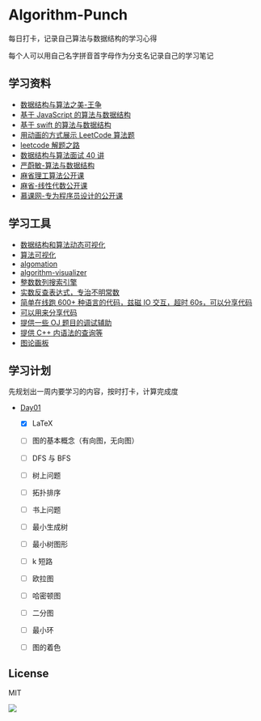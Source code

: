 # Algorithm-Punch
  每日打卡，记录自己算法与数据结构的学习心得
  
  每个人可以用自己名字拼音首字母作为分支名记录自己的学习笔记
 
  
## 学习资料
- [数据结构与算法之美-王争](https://time.geekbang.org/column/intro/126)
- [基于 JavaScript 的算法与数据结构](https://github.com/trekhleb/javascript-algorithms/blob/master/README.zh-CN.md)
- [基于 swift 的算法与数据结构](https://github.com/raywenderlich/swift-algorithm-club)
- [用动画的方式展示 LeetCode 算法题](https://github.com/MisterBooo/LeetCodeAnimation)
- [leetcode 解题之路](https://github.com/azl397985856/leetcode)
- [数据结构与算法面试 40 讲](https://www.youtube.com/watch?v=zxxv_MVf5j0&list=PLItNLuX80m9DSNLBTLno6ifA2Vk9jpk4I)
- [严蔚敏-算法与数据结构](https://www.youtube.com/watch?v=LDgVug1BaKM&list=PLQEJNz6Rc2zfCVhPFgnLqof494zbTK-u2)
- [麻省理工算法公开课](https://www.youtube.com/watch?v=2P-yW7LQr08&list=PLUl4u3cNGP6317WaSNfmCvGym2ucw3oGp)
- [麻省-线性代数公开课](https://www.youtube.com/watch?v=YeznlKTrpmU&list=PL6839449936471E0C)
- [慕课网-专为程序员设计的公开课](https://www.youtube.com/watch?v=_e0YDqn_V1U&list=PLSKUOdPqiSdt12cbA3Vz3APLUyOdn165h)

## 学习工具

- [数据结构和算法动态可视化](https://visualgo.net/zh)
- [算法可视化](https://www.cs.usfca.edu/~galles/visualization/)
- [algomation](http://www.algomation.com/)
- [algorithm-visualizer](https://algorithm-visualizer.org/)
- [整数数列搜索引擎](https://oeis.org/)
- [实数反查表达式，专治不明常数](https://tio.run/#)
- [简单在线跑 600+ 种语言的代码，兹磁 IO 交互，超时 60s，可以分享代码]()
- [可以用来分享代码](https://paste.ubuntu.com/)
- [提供一些 OJ 题目的调试辅助](https://www.udebug.com/)
- [提供 C++ 内语法的查询等](https://zh.cppreference.com/w/%E9%A6%96%E9%A1%B5)
- [图论画板](https://csacademy.com/app/graph_editor/)



## 学习计划
先规划出一周内要学习的内容，按时打卡，计算完成度

- [Day01](https://github.com/Yggdrasill-7C9/Algorithm-Punch/blob/master/src/day01/README.md) 
  - [x] LaTeX 
  - [ ] 图的基本概念（有向图，无向图）
  - [ ] DFS 与 BFS
  - [ ] 树上问题
  - [ ] 拓扑排序
  - [ ] 书上问题
  - [ ] 最小生成树
  - [ ] 最小树图形
  - [ ] k 短路
  - [ ] 欧拉图
  - [ ] 哈密顿图
  - [ ] 二分图
  - [ ] 最小环
  - [ ] 图的着色


## License
MIT

![](https://github.com/Yggdrasill-7C9/Algorithm-Punch/blob/master/imgs/QRCode.jpeg)
